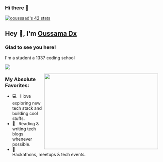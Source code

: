 ### Hi there 👋

[![ooussaad's 42 stats](https://badge.mediaplus.ma/greenbinary/ooussaad)](https://github.com/oakoudad/badge42)


## Hey 👋, I'm [Oussama Dx](https://github.com/OussamaDX/)

### Glad to see you here! 

I'm a student a 1337 coding school

[![](https://gitwar.herokuapp.com/badge?username=iampavangandhi&label=Gitwar%20Profile%20Score&style=for-the-badge&color=0088cc)](https://gitwar.herokuapp.com/)

<img align="right" height="250" width="375" alt="" src="https://raw.githubusercontent.com/iampavangandhi/iampavangandhi/master/gifs/coder.gif" />

### My Absolute Favorites:

- 💻 &nbsp; I love exploring new tech stack and building cool stuffs.
- 📰 &nbsp; Reading & writing tech blogs whenever possible.
- 🍕 &nbsp; Hackathons, meetups & tech events.
